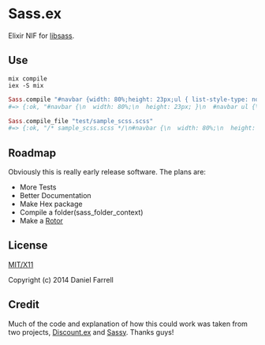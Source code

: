 # Sass.ex
Elixir NIF for [libsass](https://github.com/sass/libsass).

## Use

```shell
mix compile
iex -S mix
```

```elixir
Sass.compile "#navbar {width: 80%;height: 23px;ul { list-style-type: none; } li {float: left; a { font-weight: bold; } } }"
#=> {:ok, "#navbar {\n  width: 80%;\n  height: 23px; }\n  #navbar ul {\n    list-style-type: none; }\n  #navbar li {\n    float: left; }\n    #navbar li a {\n      font-weight: bold; }\n"}

Sass.compile_file "test/sample_scss.scss"
#=> {:ok, "/* sample_scss.scss */\n#navbar {\n  width: 80%;\n  height: 23px; }\n  #navbar ul {\n    list-style-type: none; }\n  #navbar li {\n    float: left; }\n    #navbar li a {\n      font-weight: bold; }\n"}
```

## Roadmap

Obviously this is really early release software. The plans are:

- More Tests
- Better Documentation
- Make Hex package
- Compile a folder(sass_folder_context)
- Make a [Rotor](https://github.com/HashNuke/rotor)

## License

[MIT/X11](./LICENSE)

Copyright (c) 2014 Daniel Farrell

## Credit

Much of the code and explanation of how this could work was taken from two projects, [Discount.ex](https://github.com/asaaki/discount.ex/) and [Sassy](https://github.com/rramsden/sassy). Thanks guys!
